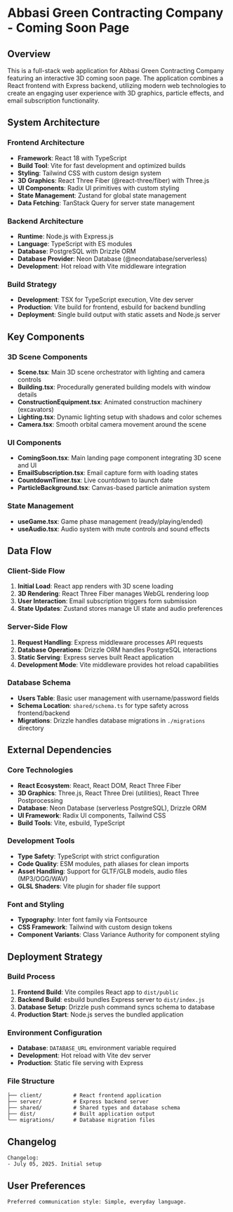 # Abbasi Green Contracting Company - Coming Soon Page

## Overview

This is a full-stack web application for Abbasi Green Contracting Company featuring an interactive 3D coming soon page. The application combines a React frontend with Express backend, utilizing modern web technologies to create an engaging user experience with 3D graphics, particle effects, and email subscription functionality.

## System Architecture

### Frontend Architecture
- **Framework**: React 18 with TypeScript
- **Build Tool**: Vite for fast development and optimized builds
- **Styling**: Tailwind CSS with custom design system
- **3D Graphics**: React Three Fiber (@react-three/fiber) with Three.js
- **UI Components**: Radix UI primitives with custom styling
- **State Management**: Zustand for global state management
- **Data Fetching**: TanStack Query for server state management

### Backend Architecture
- **Runtime**: Node.js with Express.js
- **Language**: TypeScript with ES modules
- **Database**: PostgreSQL with Drizzle ORM
- **Database Provider**: Neon Database (@neondatabase/serverless)
- **Development**: Hot reload with Vite middleware integration

### Build Strategy
- **Development**: TSX for TypeScript execution, Vite dev server
- **Production**: Vite build for frontend, esbuild for backend bundling
- **Deployment**: Single build output with static assets and Node.js server

## Key Components

### 3D Scene Components
- **Scene.tsx**: Main 3D scene orchestrator with lighting and camera controls
- **Building.tsx**: Procedurally generated building models with window details
- **ConstructionEquipment.tsx**: Animated construction machinery (excavators)
- **Lighting.tsx**: Dynamic lighting setup with shadows and color schemes
- **Camera.tsx**: Smooth orbital camera movement around the scene

### UI Components
- **ComingSoon.tsx**: Main landing page component integrating 3D scene and UI
- **EmailSubscription.tsx**: Email capture form with loading states
- **CountdownTimer.tsx**: Live countdown to launch date
- **ParticleBackground.tsx**: Canvas-based particle animation system

### State Management
- **useGame.tsx**: Game phase management (ready/playing/ended)
- **useAudio.tsx**: Audio system with mute controls and sound effects

## Data Flow

### Client-Side Flow
1. **Initial Load**: React app renders with 3D scene loading
2. **3D Rendering**: React Three Fiber manages WebGL rendering loop
3. **User Interaction**: Email subscription triggers form submission
4. **State Updates**: Zustand stores manage UI state and audio preferences

### Server-Side Flow
1. **Request Handling**: Express middleware processes API requests
2. **Database Operations**: Drizzle ORM handles PostgreSQL interactions
3. **Static Serving**: Express serves built React application
4. **Development Mode**: Vite middleware provides hot reload capabilities

### Database Schema
- **Users Table**: Basic user management with username/password fields
- **Schema Location**: `shared/schema.ts` for type safety across frontend/backend
- **Migrations**: Drizzle handles database migrations in `./migrations` directory

## External Dependencies

### Core Technologies
- **React Ecosystem**: React, React DOM, React Three Fiber
- **3D Graphics**: Three.js, React Three Drei (utilities), React Three Postprocessing
- **Database**: Neon Database (serverless PostgreSQL), Drizzle ORM
- **UI Framework**: Radix UI components, Tailwind CSS
- **Build Tools**: Vite, esbuild, TypeScript

### Development Tools
- **Type Safety**: TypeScript with strict configuration
- **Code Quality**: ESM modules, path aliases for clean imports
- **Asset Handling**: Support for GLTF/GLB models, audio files (MP3/OGG/WAV)
- **GLSL Shaders**: Vite plugin for shader file support

### Font and Styling
- **Typography**: Inter font family via Fontsource
- **CSS Framework**: Tailwind with custom design tokens
- **Component Variants**: Class Variance Authority for component styling

## Deployment Strategy

### Build Process
1. **Frontend Build**: Vite compiles React app to `dist/public`
2. **Backend Build**: esbuild bundles Express server to `dist/index.js`
3. **Database Setup**: Drizzle push command syncs schema to database
4. **Production Start**: Node.js serves the bundled application

### Environment Configuration
- **Database**: `DATABASE_URL` environment variable required
- **Development**: Hot reload with Vite dev server
- **Production**: Static file serving with Express

### File Structure
```
├── client/          # React frontend application
├── server/          # Express backend server
├── shared/          # Shared types and database schema
├── dist/            # Built application output
└── migrations/      # Database migration files
```

## Changelog

```
Changelog:
- July 05, 2025. Initial setup
```

## User Preferences

```
Preferred communication style: Simple, everyday language.
```